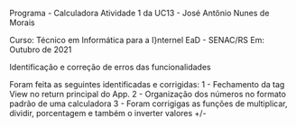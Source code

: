 Programa -  Calculadora
Atividade 1 da UC13 - José Antônio Nunes de Morais

Curso: Técnico em Informática para a I}nternel EaD - SENAC/RS
Em: Outubro de 2021

Identificação e correção de erros das funcionalidades

Foram feita as seguintes identificadas e corrigidas:
1 - Fechamento da tag View no return principal do App.
2 - Organização dos números no formato padrão de uma calculadora
3 - Foram corrigigas as funções de multiplicar, dividir, porcentagem e também o inverter valores +/-